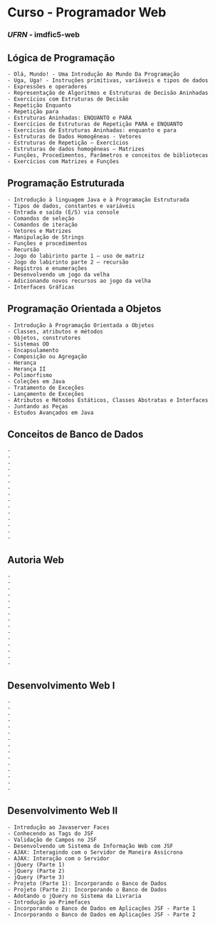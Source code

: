 # Curso - Programador Web
### *UFRN* - imdfic5-web

## Lógica de Programação
    - Olá, Mundo! - Uma Introdução Ao Mundo Da Programação
    - Uga, Uga! - Instruções primitivas, variáveis e tipos de dados
    - Expressões e operadores
    - Representação de Algoritmos e Estruturas de Decisão Aninhadas
    - Exercícios com Estruturas de Decisão
    - Repetição Enquanto
    - Repetição para
    - Estruturas Aninhadas: ENQUANTO e PARA
    - Exercícios de Estruturas de Repetição PARA e ENQUANTO
    - Exercícios de Estruturas Aninhadas: enquanto e para
    - Estruturas de Dados Homogêneas - Vetores
    - Estruturas de Repetição – Exercícios
    - Estruturas de dados homogêneas – Matrizes
    - Funções, Procedimentos, Parâmetros e conceitos de bibliotecas
    - Exercícios com Matrizes e Funções 

## Programação Estruturada
    - Introdução à linguagem Java e à Programação Estruturada
    - Tipos de dados, constantes e variáveis
    - Entrada e saída (E/S) via console
    - Comandos de seleção
    - Comandos de iteração
    - Vetores e Matrizes
    - Manipulação de Strings
    - Funções e procedimentos
    - Recursão
    - Jogo do labirinto parte 1 – uso de matriz
    - Jogo do labirinto parte 2 – recursão
    - Registros e enumerações
    - Desenvolvendo um jogo da velha
    - Adicionando novos recursos ao jogo da velha
    - Interfaces Gráficas

## Programação Orientada a Objetos
    - Introdução à Programação Orientada a Objetos
    - Classes, atributos e métodos
    - Objetos, construtores
    - Sistemas OO
    - Encapsulamento
    - Composição ou Agregação
    - Herança
    - Herança II
    - Polimorfismo
    - Coleções em Java
    - Tratamento de Exceções
    - Lançamento de Exceções
    - Atributos e Métodos Estáticos, Classes Abstratas e Interfaces
    - Juntando as Peças
    - Estudos Avançados em Java

## Conceitos de Banco de Dados
    - 
    - 
    - 
    - 
    - 
    - 
    - 
    - 
    - 
    - 
    - 
    - 
    - 
    - 
    - 

## Autoria Web
    - 
    - 
    - 
    - 
    - 
    - 
    - 
    - 
    - 
    - 
    - 
    - 
    - 
    - 
    - 

## Desenvolvimento Web I
    - 
    - 
    - 
    - 
    - 
    - 
    - 
    - 
    - 
    - 
    - 
    - 
    - 
    - 
    - 

## Desenvolvimento Web II
    - Introdução ao Javaserver Faces
    - Conhecendo as Tags do JSF
    - Validação de Campos no JSF
    - Desenvolvendo um Sistema de Informação Web com JSF
    - AJAX: Interagindo com o Servidor de Maneira Assícrona
    - AJAX: Interação com o Servidor
    - jQuery (Parte 1)
    - jQuery (Parte 2)
    - jQuery (Parte 3)
    - Projeto (Parte 1): Incorporando o Banco de Dados
    - Projeto (Parte 2): Incorporando o Banco de Dados
    - Adotando o jQuery no Sistema da Livraria
    - Introdução ao Primefaces
    - Incorporando o Banco de Dados em Aplicações JSF - Parte 1
    - Incorporando o Banco de Dados em Aplicações JSF - Parte 2